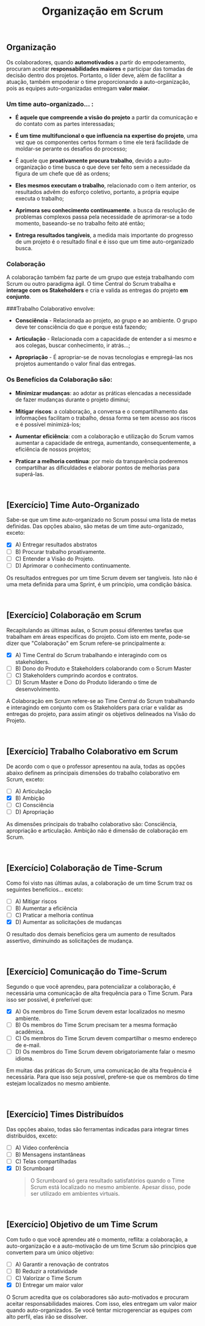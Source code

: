 <div align="center">

# Organização em Scrum

</div>

<br>

## Organização


Os colaboradores, quando **automotivados** a partir do empoderamento, procuram aceitar **responsabilidades maiores** e participar das tomadas de decisão dentro dos projetos. Portanto, o líder deve, além de facilitar a atuação, também empoderar o time proporcionando a auto-organização, pois as equipes auto-organizadas entregam **valor maior**.

### Um time auto-organizado... :

 - **É aquele que compreende a visão do projeto** a partir da comunicação e do contato com as partes interessadas;

 - **É um time multifuncional o que influencia na expertise do projeto**, uma vez que os componentes certos formam o time ele terá facilidade de moldar-se perante os desafios do processo;

 - É aquele que **proativamente procura trabalho**, devido a auto-organização o time busca o que deve ser feito sem a necessidade da figura de um chefe que dê as ordens;

 - **Eles mesmos executam o trabalho**, relacionado com o item anterior, os resultados advêm do esforço coletivo, portanto, a própria equipe executa o trabalho;

 - **Aprimora seu conhecimento continuamente**. a busca da resolução de problemas complexos passa pela necessidade de aprimorar-se a todo momento, baseando-se no trabalho feito até então;

 - **Entrega resultados tangíveis**, a medida mais importante do progresso de um projeto é o resultado final e é isso que um time auto-organizado busca.

### Colaboração

A colaboração também faz parte de um grupo que esteja trabalhando com Scrum ou outro paradigma ágil. O time Central do Scrum trabalha e **interage com os Stakeholders** e cria e valida as entregas do projeto **em conjunto**.

###Trabalho Colaborativo envolve:

 - **Consciência** - Relacionada ao projeto, ao grupo e ao ambiente. O grupo deve ter consciência do que e porque está fazendo;

 - **Articulação** - Relacionada com a capacidade de entender a si mesmo e aos colegas, buscar conhecimento, ir atrás...;

 - **Apropriação** - É apropriar-se de novas tecnologias e empregá-las nos projetos aumentando o valor final das entregas.

### Os Benefícios da Colaboração são:

 - **Minimizar mudanças**: ao adotar as práticas elencadas a necessidade de fazer mudanças durante o projeto diminui;

 - **Mitigar riscos**: a colaboração, a conversa e o compartilhamento das informações facilitam o trabalho, dessa forma se tem acesso aos riscos e é possível minimizá-los;

 - **Aumentar eficiência**: com a colaboração e utilização do Scrum vamos aumentar a capacidade de entrega, aumentando, consequentemente, a eficiência de nossos projetos;

 - **Praticar a melhoria contínua**: por meio da transparência poderemos compartilhar as dificuldades e elaborar pontos de melhorias para superá-las.

<br>

## [Exercício] Time Auto-Organizado

Sabe-se que um time auto-organizado no Scrum possui uma lista de metas definidas. Das opções abaixo, são metas de um time auto-organizado, exceto:

- [x] A) Entregar resultados abstratos
- [ ] B) Procurar trabalho proativamente.
- [ ] C) Entender a Visão do Projeto.
- [ ] D) Aprimorar o conhecimento continuamente.

Os resultados entregues por um time Scrum devem ser tangíveis. Isto não é uma meta definida para uma Sprint, é um princípio, uma condição básica.

<br>

## [Exercício] Colaboração em Scrum

Recapitulando as últimas aulas, o Scrum possui diferentes tarefas que trabalham em áreas especificas do projeto. Com isto em mente, pode-se dizer que "Colaboração" em Scrum refere-se principalmente a:

- [x] A) Time Central do Scrum trabalhando e interagindo com os stakeholders.
- [ ] B) Dono do Produto e Stakeholders colaborando com o Scrum Master
- [ ] C) Stakeholders cumprindo acordos e contratos.
- [ ] D) Scrum Master e Dono do Produto liderando o time de desenvolvimento.

A Colaboração em Scrum refere-se ao Time Central do Scrum trabalhando e interagindo em conjunto com os Stakeholders para criar e validar as entregas do projeto, para assim atingir os objetivos delineados na Visão do Projeto.

<br>

## [Exercício] Trabalho Colaborativo em Scrum

De acordo com o que o professor apresentou na aula, todas as opções abaixo definem as principais dimensões do trabalho colaborativo em Scrum, exceto:

- [ ] A) Articulação
- [x] B) Ambição
- [ ] C) Consciência
- [ ] D) Apropriação

As dimensões principais do trabalho colaborativo são: Consciência, apropriação e articulação. Ambição não é dimensão de colaboração em Scrum.

<br>

## [Exercício] Colaboração de Time-Scrum

Como foi visto nas últimas aulas, a colaboração de um time Scrum traz os seguintes benefícios... exceto:

- [ ] A) Mitigar riscos
- [ ] B) Aumentar a eficiência
- [ ] C) Praticar a melhoria contínua
- [x] D) Aumentar as solicitações de mudanças

O resultado dos demais benefícios gera um aumento de resultados assertivo, diminuindo as solicitações de mudança.

<br>

## [Exercício] Comunicação do Time-Scrum

Segundo o que você aprendeu, para potencializar a colaboração, é necessária uma comunicação de alta frequência para o Time Scrum. Para isso ser possível, é preferível que:

- [x] A) Os membros do Time Scrum devem estar localizados no mesmo ambiente.
- [ ] B) Os membros do Time Scrum precisam ter a mesma formação acadêmica.
- [ ] C) Os membros do Time Scrum devem compartilhar o mesmo endereço de e-mail.
- [ ] D) Os membros do Time Scrum devem obrigatoriamente falar o mesmo idioma.

Em muitas das práticas do Scrum, uma comunicação de alta frequência é necessária. Para que isso seja possível, prefere-se que os membros do time estejam localizados no mesmo ambiente.

<br>

## [Exercício] Times Distribuídos

Das opções abaixo, todas são ferramentas indicadas para integrar times distribuídos, exceto:

- [ ] A) Video conferência
- [ ] B) Mensagens instantâneas
- [ ] C) Telas compartilhadas
- [x] D) Scrumboard
  > O Scrumboard só gera resultado satisfatórios quando o Time Scrum está localizado no mesmo ambiente. Apesar disso, pode ser utilizado em ambientes virtuais.

<br>

## [Exercício] Objetivo de um Time Scrum

Com tudo o que você aprendeu até o momento, reflita: a colaboração, a auto-organização e a auto-motivação de um time Scrum são princípios que convertem para um único objetivo:

- [ ] A) Garantir a renovação de contratos
- [ ] B) Reduzir a rotatividade
- [ ] C) Valorizar o Time Scrum
- [x] D) Entregar um maior valor

O Scrum acredita que os colaboradores são auto-motivados e procuram aceitar responsabilidades maiores. Com isso, eles entregam um valor maior quando auto-organizados. Se você tentar microgerenciar as equipes com alto perfil, elas irão se dissolver.